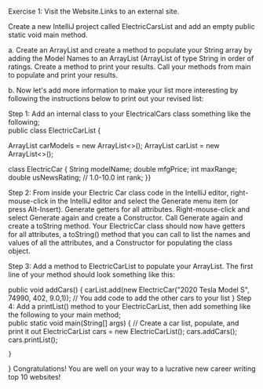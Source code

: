 
Exercise 1: 
Visit the  Website.Links to an external site.

Create a new IntelliJ project called ElectricCarsList and add an empty public static void main method. 

a.  Create an ArrayList<String> and create a method to populate your String array by adding the  Model Names to an ArrayList<String> (ArrayList of type String in order of ratings.  Create a method to print your results.  Call your methods from main to populate and print your results.  

b.  Now let's add more information to make your list more interesting by following the instructions below to  print out your revised list:     

Step 1:  Add an internal class to your ElectricalCars class something like the following;  
public class ElectricCarList {

ArrayList<String> carModels = new ArrayList<>();
ArrayList<ElectricCar> carList = new ArrayList<>();

class ElectricCar {
String modelName;
double mfgPrice;
int maxRange;
double usNewsRating; // 1.0-10.0
int rank;
}}

 Step 2:  From inside your Electric Car class code in the IntelliJ editor,  right-mouse-click in the IntelliJ editor and select the Generate menu item (or press Alt-Insert).  Generate getters for all attributes.  Right-mouse-click and select Generate again and create a Constructor.  Call Generate again and create a toString method.   Your ElectricCar class should now have getters for all attributes, a toString()  method that you can call to list the names and values of all the attributes, and a Constructor for populating the class object. 

Step 3:  Add a method to  ElectricCarList to populate your ArrayList<ElectricCar>. The first line of your method should look something like this:  

public void addCars() {
    carList.add(new ElectricCar("2020 Tesla Model S", 74990, 402, 9.0,1));
    //  You add code to add the other cars to your list
 }
Step 4:   Add a printList() method to your ElectricCarList,  then add something like the following to your main method;  
 public static void main(String[] args) {
        //  Create a car list, populate, and print it out
        ElectricCarList cars = new ElectricCarList();
         cars.addCars();
        cars.printList();

    }
}
Congratulations! You are well on your way to a lucrative new career writing top 10 websites! 
